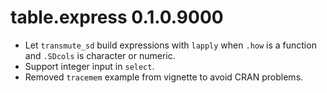 # table.express 0.1.0.9000

- Let `transmute_sd` build expressions with `lapply` when `.how` is a function and `.SDcols` is
  character or numeric.
- Support integer input in `select`.
- Removed `tracemem` example from vignette to avoid CRAN problems.
